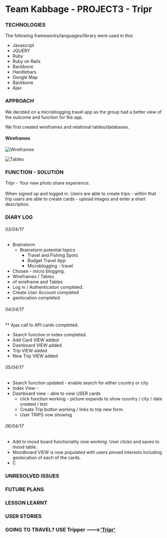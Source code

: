 # Team Kabbage - PROJECT3 - Tripr

### TECHNOLOGIES
The following frameworks/languages/library were used in this:
* Javascript
* JQUERY
* Ruby
* Ruby on Rails
* Backbone
* Handlebars
* Google Map
* Backbone
* Ajax


### APPROACH

We decided on a microblogging travel app as the group had a better view of the outcome and function for the app.

We first created wireframes and relational tables/databases.

#### Wireframes

 ![Wireframes](/Users/Barry/wdi11/projects/Project3/project3_kabbage/app/assets/images/wireframe.JPG)

 ![Tables](/Users/Barry/wdi11/projects/Project3/project3_kabbage/app/assets/images/tables.JPG)


### FUNCTION - SOLUTION

Tripr - Your new photo share experience. <br>
<br>
When signed up and logged in. Users are able to create trips - within that trip users are able to create cards - upload images and enter a short description.





### DIARY LOG

###### 03/04/17
* Brainstorm
    * Brainstorm potential topics
        * Travel and Fishing Spots
        * Budget Travel App
        * Microblogging - travel
* Chosen - micro blogging.
* Wireframes / Tables
* <INSERT PICS> of wireframe and Tables
* Log in / Authentication completed.
* Create User Account completed
* geolocation completed


###### 04/04/17

** Ajax call to API cards completed.
* Search function in index completed.
* Add Card VIEW added
* Dashboard VIEW added
* Trip VIEW added
* New Trip VIEW added

###### 05/04/17

* Search function updated - enable search for either country or city
* Index View -
* Dashboard view - able to view USER cards
    * click function working - picture expands to show country / city / date created / text
    * Create Trip button working / links to trip new form.
    * User TRIPS now showing


###### 06/04/17

* Add to mood board functionality now working. User clicks and saves to mood table.
* Moodboard VIEW is now populated with users pinned interests including geolocation of each of the cards.
* C

### UNRESOLVED ISSUES

### FUTURE PLANS

### LESSON LEARNT


### USER STORIES


### GOING TO TRAVEL? USE Tripper --->['Tripr'](https://glacial-bayou-90913.herokuapp.com/)
